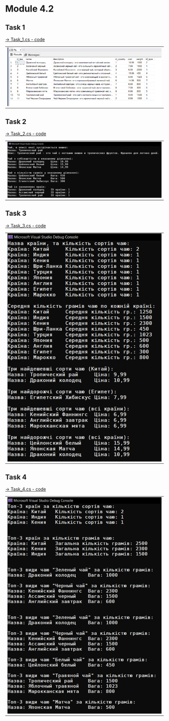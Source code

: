 # Module 4.2

<table>
  <tr>
    <h2>Task 1</h2>
    <a href="Task_1/Program.cs">-> Task_1.cs - code</a>
    <td><img src="images/1.png"></td>
  </tr>
</table>

<table>
  <tr>
    <h2>Task 2</h2>
    <a href="Task_2/Program.cs">-> Task_2.cs - code</a>
    <td><img src="images/2.png"></td>
  </tr>
</table>

<table>
  <tr>
    <h2>Task 3</h2>
    <a href="Task_2/Program.cs">-> Task_3.cs - code</a>
    <td><img src="images/3.png"></td>
  </tr>
</table>

<table>
  <tr>
    <h2>Task 4</h2>
    <a href="Task_4/Program.cs">-> Task_4.cs - code</a>
    <td><img src="images/4.png"></td>
  </tr>
</table>

